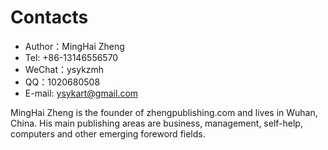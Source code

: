# Contacts

- Author：MingHai Zheng
- Tel: +86-13146556570
- WeChat：ysykzmh
- QQ：1020680508
- E-mail: ysykart@gmail.com

MingHai Zheng is the founder of zhengpublishing.com and lives in Wuhan, China. His main publishing areas are business, management, self-help, computers and other emerging foreword fields.